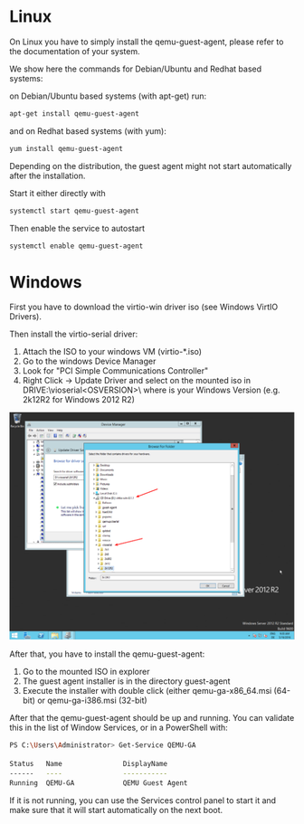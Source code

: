 # Linux
On Linux you have to simply install the qemu-guest-agent, please refer to the documentation of your system.

We show here the commands for Debian/Ubuntu and Redhat based systems:

on Debian/Ubuntu based systems (with apt-get) run:

```sh
apt-get install qemu-guest-agent
```

and on Redhat based systems (with yum):
```sh
yum install qemu-guest-agent
```

Depending on the distribution, the guest agent might not start automatically after the installation.

Start it either directly with
```sh
systemctl start qemu-guest-agent
```
Then enable the service to autostart
```sh
systemctl enable qemu-guest-agent
```

# Windows

First you have to download the virtio-win driver iso (see Windows VirtIO Drivers).

Then install the virtio-serial driver:

1. Attach the ISO to your windows VM (virtio-*.iso)
2. Go to the windows Device Manager
3. Look for "PCI Simple Communications Controller"
4. Right Click -> Update Driver and select on the mounted iso in DRIVE:\vioserial\<OSVERSION>\ where <OSVERSION> is your Windows Version (e.g. 2k12R2 for Windows 2012 R2)

![proxmox1 screenshot][proxmox1]

After that, you have to install the qemu-guest-agent:

1. Go to the mounted ISO in explorer
2. The guest agent installer is in the directory guest-agent
3. Execute the installer with double click (either qemu-ga-x86_64.msi (64-bit) or qemu-ga-i386.msi (32-bit)

After that the qemu-guest-agent should be up and running. You can validate this in the list of Window Services, or in a PowerShell with:
```sh
PS C:\Users\Administrator> Get-Service QEMU-GA

Status   Name               DisplayName
------   ----               -----------
Running  QEMU-GA            QEMU Guest Agent
```
If it is not running, you can use the Services control panel to start it and make sure that it will start automatically on the next boot.



[proxmox1]: https://github.com/New8ie/ZshStyle/blob/main/screenshot/Screen-vioserial-driver.png
[proxmox2]: https://github.com/New8ie/ZshStyle/blob/main/screenshot/Screen-vioserial-device-manager.png